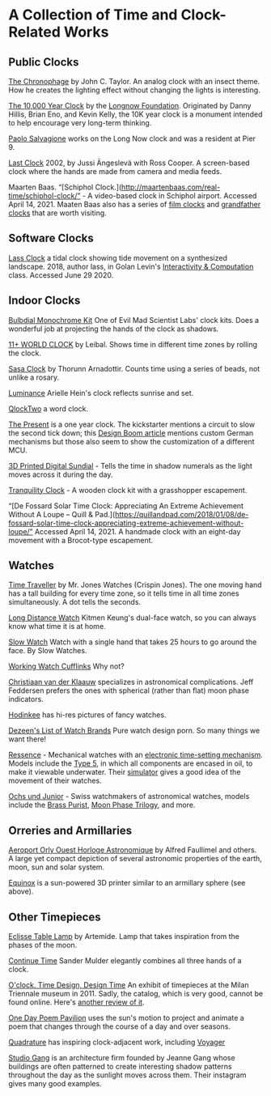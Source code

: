 # A Collection of Time and Clock-Related Works

## Public Clocks

[The Chronophage](http://www.johnctaylor.com/the-chronophage/) by John C. Taylor. An analog clock with an insect theme. How he creates the lighting effect without changing the lights is interesting.

[The 10,000 Year Clock](http://longnow.org/clock/) by the [Longnow Foundation](https://www.longnow.org). Originated by Danny Hillis, Brian Eno, and Kevin Kelly, the 10K year clock is a monument intended to help encourage very long-term thinking. 

[Paolo Salvagione](https://www.autodesk.com/artist-in-residence/artists/paolo-salvagione) works on the Long Now clock and was a resident at Pier 9.

[Last Clock](http://angesleva.iki.fi/art/last/#:~:text='Last'%20is%20like%20a%20familiar,minutes%2C%20and%20the%20innermost%20hours) 2002, by Jussi Ängeslevä with Ross Cooper. A screen-based clock where the hands are made from camera and media feeds.

Maarten Baas. “[Schiphol Clock.](http://maartenbaas.com/real-time/schiphol-clock/” - A video-based clock in Schiphol airport.  Accessed April 14, 2021. Maaten Baas also has a series of [film clocks](http://maartenbaas.com/real-time/digital/) and [grandfather clocks](http://maartenbaas.com/real-time/grandfather-clocks/) that are worth visiting.


## Software Clocks

[Lass Clock](http://cmuems.com/2018/60212f/lass/09/21/lass-clock/) a tidal clock showing tide movement on a synthesized landscape. 2018, author lass, in Golan Levin's [Interactivity & Computation](http://cmuems.com/2018/60212f/) class. Accessed June 29 2020.

## Indoor Clocks

[Bulbdial Monochrome Kit](http://shop.evilmadscientist.com/productsmenu/791#) One of Evil Mad Scientist Labs' clock kits. Does a wonderful job at projecting the hands of the clock as shadows.

[11+ WORLD CLOCK](http://store.leibal.com/products/11-world-clock) by Leibal. Shows time in different time zones by rolling the clock.

[Sasa Clock](http://thorunndesign.com/independent-work/#/sasa/) by Thorunn Arnadottir. Counts time using a series of beads, not unlike a rosary.

[Luminance](http://ariellehein.com/) Arielle Hein's clock reflects sunrise and set.

[QlockTwo](http://qlocktwo.com/) a word clock.

[The Present](https://www.kickstarter.com/projects/scottthrift/the-present) is a one year clock. The kickstarter mentions a circuit to slow the second tick down; this [Design Boom article](http://www.designboom.com/technology/worlds-first-year-long-clock-thepresent-by-m-ss-ng-p-eces/) mentions custom German mechanisms but those also seem to show the customization of a different MCU.

[3D Printed Digital Sundial](https://www.etsy.com/listing/704784323/3d-printed-digital-sundial) - Tells the time in shadow numerals as the light moves across it during the day. 

[Tranquility Clock](https://wooden-gear-clocks.com/tranquilityclock/) - A wooden clock kit with a grasshopper escapement. 

“[De Fossard Solar Time Clock: Appreciating An Extreme Achievement Without A Loupe – Quill & Pad.](https://quillandpad.com/2018/01/08/de-fossard-solar-time-clock-appreciating-extreme-achievement-without-loupe/” Accessed April 14, 2021. A handmade clock with an eight-day movement with a Brocot-type escapement.




## Watches

[Time Traveller](http://mrjoneswatches.com/time-traveller/) by Mr. Jones Watches (Crispin Jones). The one moving hand has a tall building for every time zone, so it tells time in all time zones simultaneously. A dot tells the seconds.

[Long Distance Watch](http://www.kitmenkeung.com/) Kitmen Keung's dual-face watch, so you can always know what time it is at home.

[Slow Watch](https://www.slow-watches.com/the-store/slow-jo-38mm/slow-jo-22-all-black-mesh.html) Watch with a single hand that takes 25 hours to go around the face. By Slow Watches.

[Working Watch Cufflinks](http://www.amazon.com/Watch-Working-Round-Cufflinks-Presentation/dp/B00PJ1P9TC/ref=sr_1_4?ie=UTF8&qid=1461955802&sr=8-4&keywords=working+watch+cufflinks) Why not?

[Christiaan van der Klaauw](http://www.klaauw.com/) specializes in astronomical complications. Jeff Feddersen prefers the ones with spherical (rather than flat) moon phase indicators.

[Hodinkee](https://www.hodinkee.com/) has hi-res pictures of fancy watches.

[Dezeen's List of Watch Brands](https://www.dezeen.com/dezeen-watch-store-brands/) Pure watch design porn. So many things we want there!

[Ressence](https://ressencewatches.com/) - Mechanical watches with an [electronic time-setting mechanism](https://ressencewatches.com/innovation/e-crown). Models include the [Type 5](https://ressencewatches.com/watches/type-5), in which all components are encased in oil, to make it viewable underwater. Their [simulator](https://ressencewatches.com/beyond-hands) gives a good idea of the movement of their watches. 

[Ochs und Junior](https://www.ochsundjunior.swiss/watches/day-night/shop/) - Swiss watchmakers of astronomical watches, models include the [Brass Purist](https://www.ochsundjunior.swiss/watches/day-night/shop/), [Moon Phase Trilogy](https://www.ochsundjunior.swiss/moon-phase-trilogy/), and more.  

## Orreries and Armillaries

[Aeroport Orly Ouest Horloge Astronomique](http://www.patrimoine-horloge.fr/as-orlyo.html) by Alfred Faullimel and others. A large yet compact depiction of several astronomic properties of the earth, moon, sun and solar system.

[Equinox](http://willware.blogspot.com/2008/07/3d-printer-project-at-victoria.html) is a sun-powered 3D printer similar to an armillary sphere (see above).

## Other Timepieces

[Eclisse Table Lamp](http://www.ylighting.com/artemide-eclisse-table-lamp.html) by Artemide. Lamp that takes inspiration from the phases of the moon.

[Continue Time](http://sandermulder.com/continue_time.html) Sander Mulder elegantly combines all three hands of a clock.

[O'clock. Time Design, Design Time](https://www.designboom.com/design/oclock-time-design-design-time-at-triennale-design-museum-milan/) An exhibit of timepieces at the Milan Triennale museum in 2011. Sadly, the catalog, which is very good, cannot be found online.
Here's [another review of it](https://www.wallpaper.com/art/oclock-time-design-design-time-show-milan).

[One Day Poem Pavilion](http://people.artcenter.edu/~jsong5/thesis/index.html) uses the sun's motion to project and animate a poem that changes through the course of a day and over seasons.

[Quadrature](http://quadrature.co/) has inspiring clock-adjacent work, including [Voyager](http://quadrature.co/work/voyager/)

[Studio Gang](https://linkin.bio/studiogang) is an architecture firm founded by Jeanne Gang whose buildings are often patterned to create interesting shadow patterns throughout the day as the sunlight moves across them. Their instagram gives many good examples.  